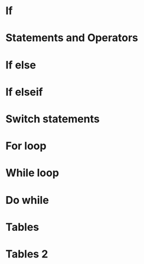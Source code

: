 # If #

<script src="//repl.it/embed/Lz5S/0.js"></script>


# Statements and Operators #

<script src="//repl.it/embed/Lz7N/1.js"></script>

# If else #

<script src="//repl.it/embed/Lz8m/2.js"></script>

# If elseif

<script src="//repl.it/embed/LzaD/0.js"></script>

# Switch statements #

<script src="//repl.it/embed/LzgK/0.js"></script>

# For loop #

<script src="//repl.it/embed/Mk4m/2.js"></script>

# While loop #

<script src="//repl.it/embed/Msn4/0.js"></script>

# Do while #

<script src="//repl.it/embed/MsoK/0.js"></script>

# Tables #

<script src="//repl.it/embed/OAnB/0.js"></script>

# Tables 2 #
